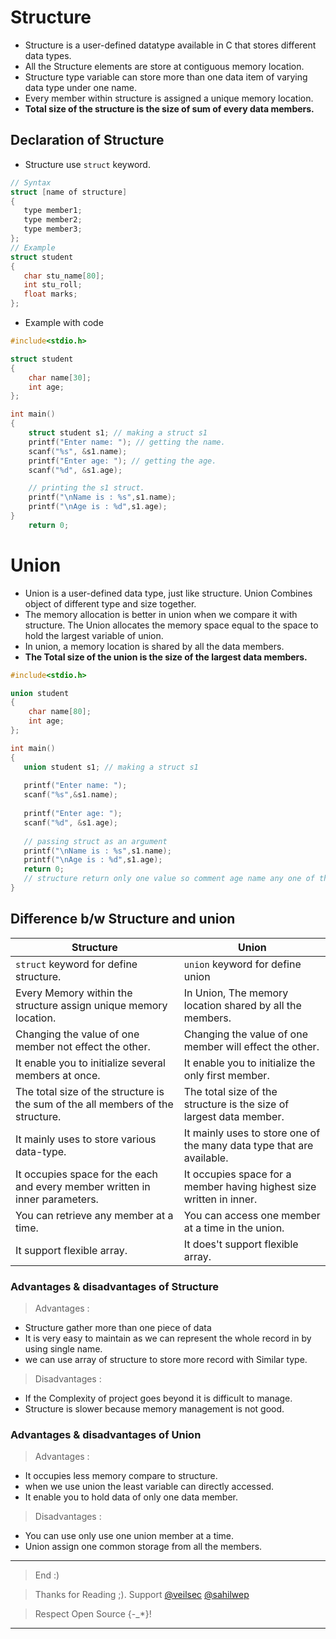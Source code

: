 # Structure

* Structure is a user-defined datatype available in C that stores different data types.
* All the Structure elements are store at contiguous memory location. 
* Structure type variable can store more than one data item of varying data type under one name.
* Every member within structure is assigned a unique memory location.
*  **Total size of the structure is the size of sum of every data members.** 

## Declaration of Structure
* Structure use ```struct``` keyword.
```C
// Syntax
struct [name of structure]
{
   type member1;
   type member2;
   type member3;
};
// Example 
struct student
{
   char stu_name[80];
   int stu_roll;
   float marks;
};
```

* Example with code

```c
#include<stdio.h>

struct student
{
    char name[30];
    int age;
};

int main()
{
    struct student s1; // making a struct s1
    printf("Enter name: "); // getting the name.
    scanf("%s", &s1.name); 
    printf("Enter age: "); // getting the age.
    scanf("%d", &s1.age);

    // printing the s1 struct.
    printf("\nName is : %s",s1.name);
    printf("\nAge is : %d",s1.age);
}
    return 0;
```

# Union

*  Union is a user-defined data type, just like structure. Union Combines object of different type and size together.
* The memory allocation is better in union when we compare it with structure. The Union allocates the memory space equal to the space to hold the largest variable of union.
* In union, a memory location is shared by all the data members.
* **The Total size of the union is the size of the largest data members.**

```C
#include<stdio.h>

union student
{
    char name[80];
    int age;
};

int main()
{
   union student s1; // making a struct s1
  
   printf("Enter name: ");
   scanf("%s",&s1.name);
  
   printf("Enter age: ");
   scanf("%d", &s1.age);
  
   // passing struct as an argument
   printf("\nName is : %s",s1.name);
   printf("\nAge is : %d",s1.age);
   return 0;
   // structure return only one value so comment age name any one of them...
}

```

## Difference b/w Structure and union


|Structure|Union|
|--|--|
|```struct``` keyword for define structure.| ```union``` keyword for define union|.
|Every Memory within the structure assign unique memory location.|In Union, The memory location shared by all the members.|
|Changing the value of one member not effect the other.|Changing the value of one member will effect the other.|
|It enable you to initialize several members at once.|It enable you to initialize the only first member.|
|The total size of the structure is the sum of the all members of the structure.|The total size of the structure is the size of largest data member.|
|It mainly uses to store various data-type.|It mainly uses to store one of the many data type that are available. |
|It occupies space for the each and every member written in inner parameters.|It occupies space for a member having highest size written in inner.|
|You can retrieve any member at a time. | You can access one member at a time in the union.
|It support flexible array.|It does't support flexible array.|


### Advantages & disadvantages of Structure
>Advantages :
* Structure gather more than one piece of data
* It is very easy to maintain as we can represent the whole record in by using single name. 
* we can use array of structure to store more record with Similar type.

>Disadvantages :
* If the Complexity of project goes beyond it is difficult to manage.
* Structure is slower because memory management is not good.


### Advantages & disadvantages of Union
>Advantages :
* It occupies less memory compare to structure.
* when we use union the least variable can directly accessed.
* It enable you to hold data of only one data member.

>Disadvantages :
* You can use only use one union member at a time.
* Union assign one common storage from all the members.

***
>End :)

> Thanks for Reading ;). Support [@veilsec](https://sahilwep.github.io/about/) [@sahilwep](https://sahilwep.github.io/about/) 
 

> Respect Open Source {-_*}!
***
